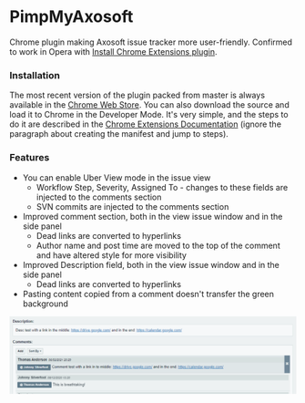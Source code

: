 # PimpMyAxosoft
Chrome plugin making Axosoft issue tracker more user-friendly.
Confirmed to work in Opera with [Install Chrome Extensions plugin](https://addons.opera.com/en/extensions/details/install-chrome-extensions/).

### Installation
The most recent version of the plugin packed from master is always available in the [Chrome Web Store](https://chrome.google.com/webstore/detail/pimpmyaxosoft/fakpcamibelbbpgfldjdifjcjonakkgp).
You can also download the source and load it to Chrome in the Developer Mode. It's very simple, and the steps to do it are described in the [Chrome Extensions Documentation](https://developer.chrome.com/docs/extensions/mv2/getstarted/#manifest) (ignore the paragraph about creating the manifest and jump to steps).

### Features
* You can enable Uber View mode in the issue view
  - Workflow Step, Severity, Assigned To - changes to these fields are injected to the comments section
  - SVN commits are injected to the comments section
* Improved comment section, both in the view issue window and in the side panel
  - Dead links are converted to hyperlinks
  - Author name and post time are moved to the top of the comment and have altered style for more visibility
* Improved Description field, both in the view issue window and in the side panel
  - Dead links are converted to hyperlinks
* Pasting content copied from a comment doesn't transfer the green background

![Screenshot](screenshot.png?raw=true "Screenshot")
